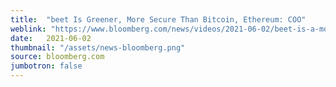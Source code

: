 ```yaml
---
title:  "beet Is Greener, More Secure Than Bitcoin, Ethereum: COO"
weblink: "https://www.bloomberg.com/news/videos/2021-06-02/beet-is-a-more-secure-alternative-to-bitcoin-ethereum-says-ceo-video"
date:   2021-06-02
thumbnail: "/assets/news-bloomberg.png"
source: bloomberg.com
jumbotron: false
---
```

